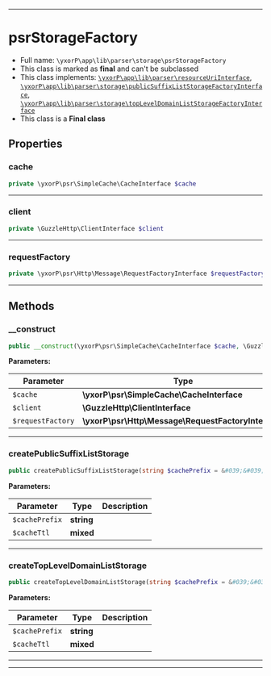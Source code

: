 ***

# psrStorageFactory





* Full name: `\yxorP\app\lib\parser\storage\psrStorageFactory`
* This class is marked as **final** and can't be subclassed
* This class implements:
[`\yxorP\app\lib\parser\resourceUriInterface`](../resourceUriInterface.md), [`\yxorP\app\lib\parser\storage\publicSuffixListStorageFactoryInterface`](./publicSuffixListStorageFactoryInterface.md), [`\yxorP\app\lib\parser\storage\topLevelDomainListStorageFactoryInterface`](./topLevelDomainListStorageFactoryInterface.md)
* This class is a **Final class**



## Properties


### cache



```php
private \yxorP\psr\SimpleCache\CacheInterface $cache
```






***

### client



```php
private \GuzzleHttp\ClientInterface $client
```






***

### requestFactory



```php
private \yxorP\psr\Http\Message\RequestFactoryInterface $requestFactory
```






***

## Methods


### __construct



```php
public __construct(\yxorP\psr\SimpleCache\CacheInterface $cache, \GuzzleHttp\ClientInterface $client, \yxorP\psr\Http\Message\RequestFactoryInterface $requestFactory): mixed
```








**Parameters:**

| Parameter | Type | Description |
|-----------|------|-------------|
| `$cache` | **\yxorP\psr\SimpleCache\CacheInterface** |  |
| `$client` | **\GuzzleHttp\ClientInterface** |  |
| `$requestFactory` | **\yxorP\psr\Http\Message\RequestFactoryInterface** |  |




***

### createPublicSuffixListStorage



```php
public createPublicSuffixListStorage(string $cachePrefix = &#039;&#039;, mixed $cacheTtl = null): \yxorP\app\lib\parser\storage\publicSuffixListStorageInterface
```








**Parameters:**

| Parameter | Type | Description |
|-----------|------|-------------|
| `$cachePrefix` | **string** |  |
| `$cacheTtl` | **mixed** |  |




***

### createTopLevelDomainListStorage



```php
public createTopLevelDomainListStorage(string $cachePrefix = &#039;&#039;, mixed $cacheTtl = null): \yxorP\app\lib\parser\storage\topLevelDomainListStorageInterface
```








**Parameters:**

| Parameter | Type | Description |
|-----------|------|-------------|
| `$cachePrefix` | **string** |  |
| `$cacheTtl` | **mixed** |  |




***


***

